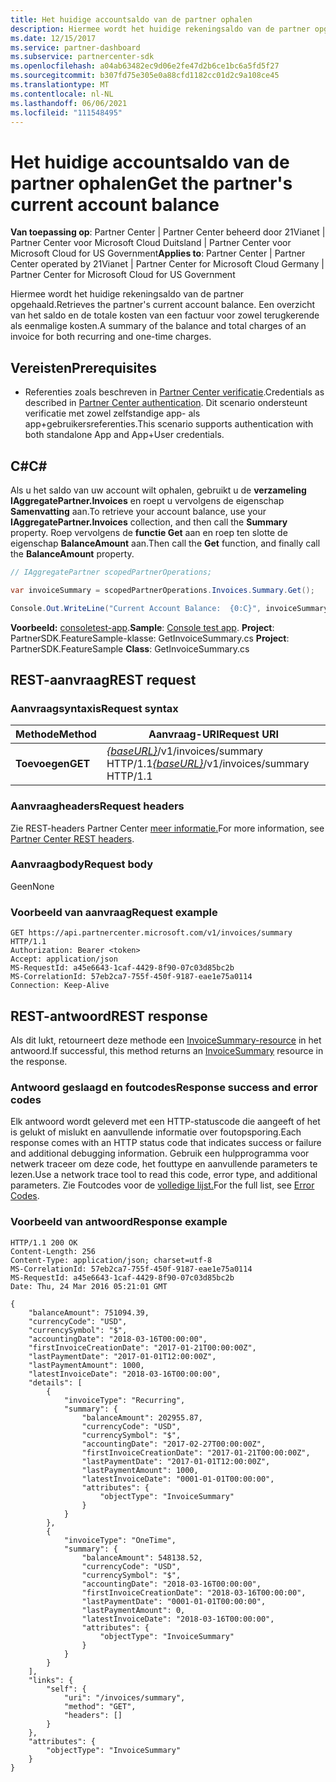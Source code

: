 ```yaml
---
title: Het huidige accountsaldo van de partner ophalen
description: Hiermee wordt het huidige rekeningsaldo van de partner opgehaald. Een overzicht van het saldo en de totale kosten van een factuur voor zowel terugkerende als eenmalige kosten.
ms.date: 12/15/2017
ms.service: partner-dashboard
ms.subservice: partnercenter-sdk
ms.openlocfilehash: a04ab63482ec9d06e2fe47d2b6ce1bc6a5fd5f27
ms.sourcegitcommit: b307fd75e305e0a88cfd1182cc01d2c9a108ce45
ms.translationtype: MT
ms.contentlocale: nl-NL
ms.lasthandoff: 06/06/2021
ms.locfileid: "111548495"
---
```

# <a name="get-the-partners-current-account-balance"></a><span data-ttu-id="05a29-104">Het huidige accountsaldo van de partner ophalen</span><span class="sxs-lookup"><span data-stu-id="05a29-104">Get the partner's current account balance</span></span>

<span data-ttu-id="05a29-105">**Van toepassing op**: Partner Center | Partner Center beheerd door 21Vianet | Partner Center voor Microsoft Cloud Duitsland | Partner Center voor Microsoft Cloud for US Government</span><span class="sxs-lookup"><span data-stu-id="05a29-105">**Applies to**: Partner Center | Partner Center operated by 21Vianet | Partner Center for Microsoft Cloud Germany | Partner Center for Microsoft Cloud for US Government</span></span>

<span data-ttu-id="05a29-106">Hiermee wordt het huidige rekeningsaldo van de partner opgehaald.</span><span class="sxs-lookup"><span data-stu-id="05a29-106">Retrieves the partner's current account balance.</span></span> <span data-ttu-id="05a29-107">Een overzicht van het saldo en de totale kosten van een factuur voor zowel terugkerende als eenmalige kosten.</span><span class="sxs-lookup"><span data-stu-id="05a29-107">A summary of the balance and total charges of an invoice for both recurring and one-time charges.</span></span>

## <a name="prerequisites"></a><span data-ttu-id="05a29-108">Vereisten</span><span class="sxs-lookup"><span data-stu-id="05a29-108">Prerequisites</span></span>

- <span data-ttu-id="05a29-109">Referenties zoals beschreven in [Partner Center verificatie](partner-center-authentication.md).</span><span class="sxs-lookup"><span data-stu-id="05a29-109">Credentials as described in [Partner Center authentication](partner-center-authentication.md).</span></span> <span data-ttu-id="05a29-110">Dit scenario ondersteunt verificatie met zowel zelfstandige app- als app+gebruikersreferenties.</span><span class="sxs-lookup"><span data-stu-id="05a29-110">This scenario supports authentication with both standalone App and App+User credentials.</span></span>

## <a name="c"></a><span data-ttu-id="05a29-111">C\#</span><span class="sxs-lookup"><span data-stu-id="05a29-111">C\#</span></span>

<span data-ttu-id="05a29-112">Als u het saldo van uw account wilt ophalen, gebruikt u de **verzameling IAggregatePartner.Invoices** en roept u vervolgens de eigenschap **Samenvatting** aan.</span><span class="sxs-lookup"><span data-stu-id="05a29-112">To retrieve your account balance, use your **IAggregatePartner.Invoices** collection, and then call the **Summary** property.</span></span> <span data-ttu-id="05a29-113">Roep vervolgens de **functie Get** aan en roep ten slotte de eigenschap **BalanceAmount** aan.</span><span class="sxs-lookup"><span data-stu-id="05a29-113">Then call the **Get** function, and finally call the **BalanceAmount** property.</span></span>

``` csharp
// IAggregatePartner scopedPartnerOperations;

var invoiceSummary = scopedPartnerOperations.Invoices.Summary.Get();

Console.Out.WriteLine("Current Account Balance:  {0:C}", invoiceSummary.BalanceAmount);
```

<span data-ttu-id="05a29-114">**Voorbeeld:** [consoletest-app](console-test-app.md).</span><span class="sxs-lookup"><span data-stu-id="05a29-114">**Sample**: [Console test app](console-test-app.md).</span></span> <span data-ttu-id="05a29-115">**Project**: PartnerSDK.FeatureSample-klasse: GetInvoiceSummary.cs </span><span class="sxs-lookup"><span data-stu-id="05a29-115">**Project**: PartnerSDK.FeatureSample **Class**: GetInvoiceSummary.cs</span></span>

## <a name="rest-request"></a><span data-ttu-id="05a29-116">REST-aanvraag</span><span class="sxs-lookup"><span data-stu-id="05a29-116">REST request</span></span>

### <a name="request-syntax"></a><span data-ttu-id="05a29-117">Aanvraagsyntaxis</span><span class="sxs-lookup"><span data-stu-id="05a29-117">Request syntax</span></span>

| <span data-ttu-id="05a29-118">Methode</span><span class="sxs-lookup"><span data-stu-id="05a29-118">Method</span></span>  | <span data-ttu-id="05a29-119">Aanvraag-URI</span><span class="sxs-lookup"><span data-stu-id="05a29-119">Request URI</span></span>                                                              |
|---------|--------------------------------------------------------------------------|
| <span data-ttu-id="05a29-120">**Toevoegen**</span><span class="sxs-lookup"><span data-stu-id="05a29-120">**GET**</span></span> | <span data-ttu-id="05a29-121">[*{baseURL}*](partner-center-rest-urls.md)/v1/invoices/summary HTTP/1.1</span><span class="sxs-lookup"><span data-stu-id="05a29-121">[*{baseURL}*](partner-center-rest-urls.md)/v1/invoices/summary HTTP/1.1</span></span>  |

### <a name="request-headers"></a><span data-ttu-id="05a29-122">Aanvraagheaders</span><span class="sxs-lookup"><span data-stu-id="05a29-122">Request headers</span></span>

<span data-ttu-id="05a29-123">Zie REST-headers Partner Center [meer informatie.](headers.md)</span><span class="sxs-lookup"><span data-stu-id="05a29-123">For more information, see [Partner Center REST headers](headers.md).</span></span>

### <a name="request-body"></a><span data-ttu-id="05a29-124">Aanvraagbody</span><span class="sxs-lookup"><span data-stu-id="05a29-124">Request body</span></span>

<span data-ttu-id="05a29-125">Geen</span><span class="sxs-lookup"><span data-stu-id="05a29-125">None</span></span>

### <a name="request-example"></a><span data-ttu-id="05a29-126">Voorbeeld van aanvraag</span><span class="sxs-lookup"><span data-stu-id="05a29-126">Request example</span></span>

```http
GET https://api.partnercenter.microsoft.com/v1/invoices/summary HTTP/1.1
Authorization: Bearer <token>
Accept: application/json
MS-RequestId: a45e6643-1caf-4429-8f90-07c03d85bc2b
MS-CorrelationId: 57eb2ca7-755f-450f-9187-eae1e75a0114
Connection: Keep-Alive
```

## <a name="rest-response"></a><span data-ttu-id="05a29-127">REST-antwoord</span><span class="sxs-lookup"><span data-stu-id="05a29-127">REST response</span></span>

<span data-ttu-id="05a29-128">Als dit lukt, retourneert deze methode een [InvoiceSummary-resource](invoice-resources.md#invoicesummary) in het antwoord.</span><span class="sxs-lookup"><span data-stu-id="05a29-128">If successful, this method returns an [InvoiceSummary](invoice-resources.md#invoicesummary) resource in the response.</span></span>

### <a name="response-success-and-error-codes"></a><span data-ttu-id="05a29-129">Antwoord geslaagd en foutcodes</span><span class="sxs-lookup"><span data-stu-id="05a29-129">Response success and error codes</span></span>

<span data-ttu-id="05a29-130">Elk antwoord wordt geleverd met een HTTP-statuscode die aangeeft of het is gelukt of mislukt en aanvullende informatie over foutopsporing.</span><span class="sxs-lookup"><span data-stu-id="05a29-130">Each response comes with an HTTP status code that indicates success or failure and additional debugging information.</span></span> <span data-ttu-id="05a29-131">Gebruik een hulpprogramma voor netwerk traceer om deze code, het fouttype en aanvullende parameters te lezen.</span><span class="sxs-lookup"><span data-stu-id="05a29-131">Use a network trace tool to read this code, error type, and additional parameters.</span></span> <span data-ttu-id="05a29-132">Zie Foutcodes voor de [volledige lijst.](error-codes.md)</span><span class="sxs-lookup"><span data-stu-id="05a29-132">For the full list, see [Error Codes](error-codes.md).</span></span>

### <a name="response-example"></a><span data-ttu-id="05a29-133">Voorbeeld van antwoord</span><span class="sxs-lookup"><span data-stu-id="05a29-133">Response example</span></span>

```http
HTTP/1.1 200 OK
Content-Length: 256
Content-Type: application/json; charset=utf-8
MS-CorrelationId: 57eb2ca7-755f-450f-9187-eae1e75a0114
MS-RequestId: a45e6643-1caf-4429-8f90-07c03d85bc2b
Date: Thu, 24 Mar 2016 05:21:01 GMT

{
    "balanceAmount": 751094.39,
    "currencyCode": "USD",
    "currencySymbol": "$",
    "accountingDate": "2018-03-16T00:00:00",
    "firstInvoiceCreationDate": "2017-01-21T00:00:00Z",
    "lastPaymentDate": "2017-01-01T12:00:00Z",
    "lastPaymentAmount": 1000,
    "latestInvoiceDate": "2018-03-16T00:00:00",
    "details": [
        {
            "invoiceType": "Recurring",
            "summary": {
                "balanceAmount": 202955.87,
                "currencyCode": "USD",
                "currencySymbol": "$",
                "accountingDate": "2017-02-27T00:00:00Z",
                "firstInvoiceCreationDate": "2017-01-21T00:00:00Z",
                "lastPaymentDate": "2017-01-01T12:00:00Z",
                "lastPaymentAmount": 1000,
                "latestInvoiceDate": "0001-01-01T00:00:00",
                "attributes": {
                    "objectType": "InvoiceSummary"
                }
            }
        },
        {
            "invoiceType": "OneTime",
            "summary": {
                "balanceAmount": 548138.52,
                "currencyCode": "USD",
                "currencySymbol": "$",
                "accountingDate": "2018-03-16T00:00:00",
                "firstInvoiceCreationDate": "2018-03-16T00:00:00",
                "lastPaymentDate": "0001-01-01T00:00:00",
                "lastPaymentAmount": 0,
                "latestInvoiceDate": "2018-03-16T00:00:00",
                "attributes": {
                    "objectType": "InvoiceSummary"
                }
            }
        }
    ],
    "links": {
        "self": {
            "uri": "/invoices/summary",
            "method": "GET",
            "headers": []
        }
    },
    "attributes": {
        "objectType": "InvoiceSummary"
    }
}
```
